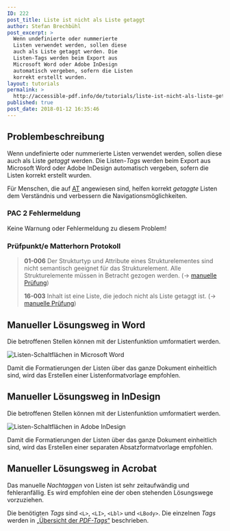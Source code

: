 ```yaml
---
ID: 222
post_title: Liste ist nicht als Liste getaggt
author: Stefan Brechbühl
post_excerpt: >
  Wenn undefinierte oder nummerierte
  Listen verwendet werden, sollen diese
  auch als Liste getaggt werden. Die
  Listen-Tags werden beim Export aus
  Microsoft Word oder Adobe InDesign
  automatisch vergeben, sofern die Listen
  korrekt erstellt wurden.
layout: tutorials
permalink: >
  http://accessible-pdf.info/de/tutorials/liste-ist-nicht-als-liste-getaggt/
published: true
post_date: 2018-01-12 16:35:46
---
```

## Problembeschreibung

Wenn undefinierte oder nummerierte Listen verwendet werden, sollen diese auch als Liste *getaggt* werden. Die Listen-*Tags* werden beim Export aus Microsoft Word oder Adobe InDesign automatisch vergeben, sofern die Listen korrekt erstellt wurden.

Für Menschen, die auf [AT](https://accessible-pdf.info/de/glossar/#assistive-technologie) angewiesen sind, helfen korrekt *getaggte* Listen dem Verständnis und verbessern die Navigationsmöglichkeiten.

### PAC 2 Fehlermeldung

Keine Warnung oder Fehlermeldung zu diesem Problem!

### Prüfpunkt/e Matterhorn Protokoll

> **01-006** Der Strukturtyp und Attribute eines Strukturelementes sind nicht semantisch geeignet für das Strukturelement. Alle Strukturelemente müssen in Betracht gezogen werden. (→ [manuelle Prüfung][1])
> 
> **16-003** Inhalt ist eine Liste, die jedoch nicht als Liste getaggt ist. (→ [manuelle Prüfung][1])

## Manueller Lösungsweg in Word

Die betroffenen Stellen können mit der Listenfunktion umformatiert werden.

![Listen-Schaltflächen in Microsoft Word][2]

Damit die Formatierungen der Listen über das ganze Dokument einheitlich sind, wird das Erstellen einer Listenformatvorlage empfohlen.

## Manueller Lösungsweg in InDesign

Die betroffenen Stellen können mit der Listenfunktion umformatiert werden.

![Listen-Schaltflächen in Adobe InDesign][3]

Damit die Formatierungen der Listen über das ganze Dokument einheitlich sind, wird das Erstellen einer separaten Absatzformatvorlage empfohlen.

## Manueller Lösungsweg in Acrobat

Das manuelle *Nachtaggen* von Listen ist sehr zeitaufwändig und fehleranfällig. Es wird empfohlen eine der oben stehenden Lösungswege vorzuziehen. 

Die benötigten *Tags* sind `<L>`, `<LI>`, `<Lbl>` und `<LBody>`. Die einzelnen *Tags* werden in [„Übersicht der *PDF-Tags*“](https://accessible-pdf.info/de/basics/uebersicht-der-pdf-tags/) beschrieben.

 [1]: https://accessible-pdf.info/de/glossar/#manuelle-pruefung
 [2]: https://accessible-pdf.info/content/uploads/word_list_icons.png
 [3]: https://accessible-pdf.info/content/uploads/indesign_list_icons.png